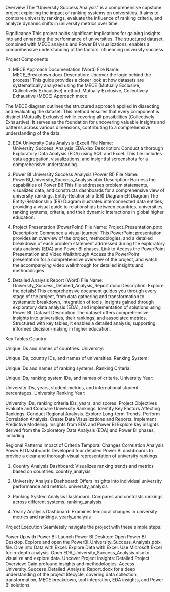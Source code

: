 Overview
The "University Success Analysis" is a comprehensive capstone project exploring the impact of ranking systems on universities. It aims to compare university rankings, evaluate the influence of ranking criteria, and analyze dynamic shifts in university metrics over time.

Significance
This project holds significant implications for gaining insights into and enhancing the performance of universities. The structured dataset, combined with MECE analysis and Power BI visualizations, enables a comprehensive understanding of the factors influencing university success.

Project Components
1. MECE Approach Documentation (Word)
File Name: MECE_Breakdown.docx
Description: Uncover the logic behind the process! This guide provides a closer look at how datasets are systematically analyzed using the MECE (Mutually Exclusive, Collectively Exhaustive) method.
Mutually Exclusive, Collectively Exhaustive (MECE) Approach
mece

The MECE diagram outlines the structured approach applied in dissecting and evaluating the dataset. This method ensures that every component is distinct (Mutually Exclusive) while covering all possibilities (Collectively Exhaustive). It serves as the foundation for uncovering valuable insights and patterns across various dimensions, contributing to a comprehensive understanding of the data.

2. EDA University Data Analysis (Excel)
File Name: University_Success_Analysis_EDA.xlsx
Description: Conduct a thorough Exploratory Data Analysis (EDA) using SQL and Excel. This file includes data aggregation, visualizations, and insightful screenshots for a comprehensive understanding.
3. Power BI University Success Analysis (Power BI)
File Name: PowerBI_University_Success_Analysis.pbix
Description: Harness the capabilities of Power BI! This file addresses problem statements, visualizes data, and constructs dashboards for a comprehensive view of university rankings.
Entity-Relationship (ER) Diagram
ER Diagram
The Entity-Relationship (ER) Diagram illustrates interconnected data entities, providing a visual guide to relationships between countries, universities, ranking systems, criteria, and their dynamic interactions in global higher education.

4. Project Presentation (PowerPoint)
File Name: Project_Presentation.pptx
Description: Commence a visual journey! This PowerPoint presentation provides an overview of the project, methodologies, and a detailed breakdown of each problem statement addressed during the exploratory data analysis (EDA) and Power BI phases.
Link to Access the PowerPoint Presentation and Video Walkthrough
Access the PowerPoint presentation for a comprehensive overview of the project, and watch the accompanying video walkthrough for detailed insights and methodologies

5. Detailed Analysis Report (Word)
File Name: University_Success_Detailed_Analysis_Report.docx
Description: Explore the details! This comprehensive document guides you through every stage of the project, from data gathering and transformation to systematic breakdown, integration of tools, insights gained through exploratory data analysis (EDA), and implementation of solutions using Power BI.
Dataset Description
The dataset offers comprehensive insights into universities, their rankings, and associated metrics. Structured with key tables, it enables a detailed analysis, supporting informed decision-making in higher education.

Key Tables
Country:

Unique IDs and names of countries.
University:

Unique IDs, country IDs, and names of universities.
Ranking System:

Unique IDs and names of ranking systems.
Ranking Criteria:

Unique IDs, ranking system IDs, and names of criteria.
University Year:

University IDs, years, student metrics, and international student percentages.
University Ranking Year:

University IDs, ranking criteria IDs, years, and scores.
Project Objectives
Evaluate and Compare University Rankings.
Identify Key Factors Affecting Rankings.
Conduct Regional Analysis.
Explore Long-term Trends.
Perform Correlation Analysis.
Create Data Visualizations and Reports.
Implement Predictive Modeling.
Insights from EDA and Power BI
Explore key insights derived from the Exploratory Data Analysis (EDA) and Power BI phases, including:

Regional Patterns
Impact of Criteria
Temporal Changes
Correlation Analysis
Power BI Dashboards
Developed four detailed Power BI dashboards to provide a clear and thorough visual representation of university rankings.

1. Country Analysis Dashboard:
Visualizes ranking trends and metrics based on countries.
country_analysis

2. University Analysis Dashboard:
Offers insights into individual university performance and metrics.
university_analysis

3. Ranking System Analysis Dashboard:
Compares and contrasts rankings across different systems.
ranking_analysis

4. Yearly Analysis Dashboard:
Examines temporal changes in university metrics and rankings.
yearly_analysis

Project Execution
Seamlessly navigate the project with these simple steps:

Power Up with Power BI:
Launch Power BI Desktop:
Open Power BI Desktop.
Explore and open the PowerBI_University_Success_Analysis.pbix file.
Dive into Data with Excel:
Explore Data with Excel:
Use Microsoft Excel for in-depth analysis.
Open EDA_University_Success_Analysis.xlsx to visualize and explore data.
Uncover Project Insights:
Detailed Project Overview:
Gain profound insights and methodologies.
Access University_Success_Detailed_Analysis_Report.docx for a deep understanding of the project lifecycle, covering data collection, transformation, MECE breakdown, tool integration, EDA insights, and Power BI solutions.
